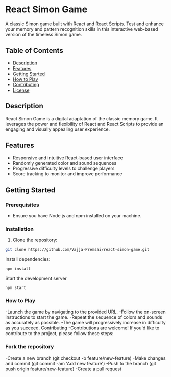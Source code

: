 # React Simon Game

A classic Simon game built with React and React Scripts. Test and enhance your memory and pattern recognition skills in this interactive web-based version of the timeless Simon game.

## Table of Contents

- [Description](#description)
- [Features](#features)
- [Getting Started](#getting-started)
- [How to Play](#how-to-play)
- [Contributing](#contributing)
- [License](#license)

## Description

React Simon Game is a digital adaptation of the classic memory game. It leverages the power and flexibility of React and React Scripts to provide an engaging and visually appealing user experience.

## Features

- Responsive and intuitive React-based user interface
- Randomly generated color and sound sequences
- Progressive difficulty levels to challenge players
- Score tracking to monitor and improve performance

## Getting Started

### Prerequisites

- Ensure you have Node.js and npm installed on your machine.

### Installation

1. Clone the repository:

```bash
git clone https://github.com/Vajja-Premsai/react-simon-game.git
```

Install dependencies:
```bash
npm install
```
Start the development server
```
npm start
```
### How to Play
-Launch the game by navigating to the provided URL.
-Follow the on-screen instructions to start the game.
-Repeat the sequence of colors and sounds as accurately as possible.
-The game will progressively increase in difficulty as you succeed.
Contributing
-Contributions are welcome! If you'd like to contribute to the project, please follow these steps:

### Fork the repository
-Create a new branch (git checkout -b feature/new-feature)
-Make changes and commit (git commit -am 'Add new feature')
-Push to the branch (git push origin feature/new-feature)
-Create a pull request


